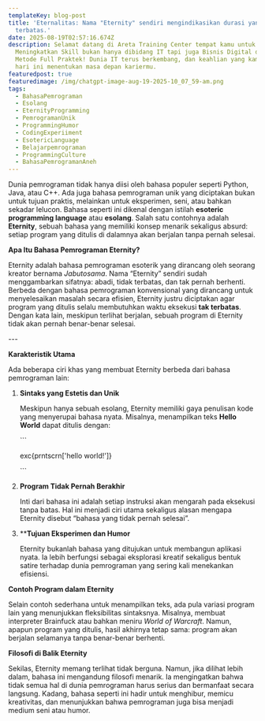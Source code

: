 ```yaml
---
templateKey: blog-post
title: 'Eternalitas: Nama "Eternity" sendiri mengindikasikan durasi yang tak
  terbatas.'
date: 2025-08-19T02:57:16.674Z
description: Selamat datang di Areta Training Center tempat kamu untuk
  Meningkatkan Skill bukan hanya dibidang IT tapi juga Bisnis Digital dengan
  Metode Full Praktek! Dunia IT terus berkembang, dan keahlian yang kamu miliki
  hari ini menentukan masa depan kariermu.
featuredpost: true
featuredimage: /img/chatgpt-image-aug-19-2025-10_07_59-am.png
tags:
  - BahasaPemrograman
  - Esolang
  - EternityProgramming
  - PemrogramanUnik
  - ProgrammingHumor
  - CodingExperiiment
  - EsotericLanguage
  - Belajarpemrograman
  - ProgrammingCulture
  - BahasaPemrogramanAneh
---
```



Dunia pemrograman tidak hanya diisi oleh bahasa populer seperti Python, Java, atau C++. Ada juga bahasa pemrograman unik yang diciptakan bukan untuk tujuan praktis, melainkan untuk eksperimen, seni, atau bahkan sekadar lelucon. Bahasa seperti ini dikenal dengan istilah **esoteric programming language** atau **esolang**. Salah satu contohnya adalah **Eternity**, sebuah bahasa yang memiliki konsep menarik sekaligus absurd: setiap program yang ditulis di dalamnya akan berjalan tanpa pernah selesai.



**Apa Itu Bahasa Pemrograman Eternity?**



Eternity adalah bahasa pemrograman esoterik yang dirancang oleh seorang kreator bernama *Jabutosama*. Nama “Eternity” sendiri sudah menggambarkan sifatnya: abadi, tidak terbatas, dan tak pernah berhenti. Berbeda dengan bahasa pemrograman konvensional yang dirancang untuk menyelesaikan masalah secara efisien, Eternity justru diciptakan agar program yang ditulis selalu membutuhkan waktu eksekusi **tak terbatas**. Dengan kata lain, meskipun terlihat berjalan, sebuah program di Eternity tidak akan pernah benar-benar selesai.



\---



 **Karakteristik Utama**



Ada beberapa ciri khas yang membuat Eternity berbeda dari bahasa pemrograman lain:



1. **Sintaks yang Estetis dan Unik**

   Meskipun hanya sebuah esolang, Eternity memiliki gaya penulisan kode yang menyerupai bahasa nyata. Misalnya, menampilkan teks **Hello World** dapat ditulis dengan:



   \`\``

   exc{prntscrn\['hello world!']}

   \`\``



2. **Program Tidak Pernah Berakhir**

   Inti dari bahasa ini adalah setiap instruksi akan mengarah pada eksekusi tanpa batas. Hal ini menjadi ciri utama sekaligus alasan mengapa Eternity disebut “bahasa yang tidak pernah selesai”.



3. \*\***Tujuan Eksperimen dan Humor**

   Eternity bukanlah bahasa yang ditujukan untuk membangun aplikasi nyata. Ia lebih berfungsi sebagai eksplorasi kreatif sekaligus bentuk satire terhadap dunia pemrograman yang sering kali menekankan efisiensi.



**Contoh Program dalam Eternity**



Selain contoh sederhana untuk menampilkan teks, ada pula variasi program lain yang menunjukkan fleksibilitas sintaksnya. Misalnya, membuat interpreter Brainfuck atau bahkan meniru *World of Warcraft*. Namun, apapun program yang ditulis, hasil akhirnya tetap sama: program akan berjalan selamanya tanpa benar-benar berhenti.



**Filosofi di Balik Eternity**



Sekilas, Eternity memang terlihat tidak berguna. Namun, jika dilihat lebih dalam, bahasa ini mengandung filosofi menarik. Ia mengingatkan bahwa tidak semua hal di dunia pemrograman harus serius dan bermanfaat secara langsung. Kadang, bahasa seperti ini hadir untuk menghibur, memicu kreativitas, dan menunjukkan bahwa pemrograman juga bisa menjadi medium seni atau humor.
